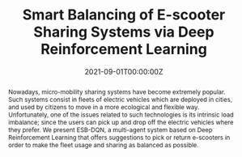 ---
title: "Smart Balancing of E-scooter Sharing Systems via Deep Reinforcement Learning"
authors: ""
date: "2021-09-01T00:00:00Z"
#doi: "10.3390/electronics9050758"

# Schedule page publish date (NOT publication's date).
# publishDate: "2020-04-10T00:00:00Z"

# Publication type.
# Legend: 0 = Uncategorized; 1 = Conference paper; 2 = Journal article;
# 3 = Preprint / Working Paper; 4 = Report; 5 = Book; 6 = Book section;
# 7 = Thesis; 8 = Patent
publication_types: ["1"]

# Publication name and optional abbreviated publication name.
publication: "*WOA 2021: 22nd Workshop “From Objects to Agents”*"
# publication_short: In *Electronics 2020, 9, 758*

abstract: "Nowadays, micro-mobility sharing systems have become extremely popular. Such systems consist in
fleets of electric vehicles which are deployed in cities, and used by citizens to move in a more ecological and flexible way. Unfortunately, one of the issues related to such technologies is its intrinsic load
imbalance; since the users can pick up and drop off the electric vehicles where they prefer. We present
ESB-DQN, a multi-agent system based on Deep Reinforcement Learning that offers suggestions to pick
or return e-scooters in order to make the fleet usage and sharing as balanced as possible."

# Summary. An optional shortened abstract.
#summary: A novel algorithm for the detection of dorsal fins is presented in the context of a fully automated pipeline for the photo-identification of Risso’s dolphins. A lightweight convolutional neural network (CNN) architecture is proposed to recognize fins among cropped images, filtering the inputs for the photo-identification algorithm.

tags:
- Deep learning
- Reinforcement Learning
- E-scooters
featured: false

links:
# - name: Custom Link
#   url: http://example.org
url_pdf: 'http://ceur-ws.org/Vol-2963/paper16.pdf'
# url_code: '#'
# url_dataset: '#'
# url_poster: 'https://gvlosapio.netlify.app/publication/journal-article/poster.pdf'
# url_project: ''
# url_slides: ''
# url_source: '#'
# url_video: 'https://weconf.eu/imeko-metrosea-2020/presentation/lightweight-and-efficient-convolutional-neural-networks-for-recognition-of-dolphin-dorsal-fins'

# Featured image
# To use, add an image named `featured.jpg/png` to your page's folder. 
image: 
  caption: ''
  focal_point: ""
  preview_only: false

# Associated Projects (optional).
#   Associate this publication with one or more of your projects.
#   Simply enter your project's folder or file name without extension.
#   E.g. `internal-project` references `content/project/internal-project/index.md`.
#   Otherwise, set `projects: []`.
projects: []

# Slides (optional).
#   Associate this publication with Markdown slides.
#   Simply enter your slide deck's filename without extension.
#   E.g. `slides: "example"` references `content/slides/example/index.md`.
#   Otherwise, set `slides: ""`.
slides: ""
---